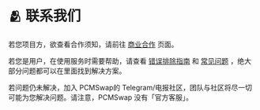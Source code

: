 # 🫂 联系我们



若您项目方，欲查看合作须知，请前往 [商业合作](shang-ye-he-zuo.md) 页面。

若您是用户，在使用服务时需要帮助，请查看 [错误排除指南](../xu-yao-bang-zhu-dian-wo/gu-zhang-pai-chu-zhi-nan.md) 和 [常见问题](../xu-yao-bang-zhu-dian-wo/chang-jian-wen-ti-jie-da.md) ，绝大部分问题都可以在里面找到解决方案。

若问题仍未解决，加入 PCMSwap的 Telegram/电报社区，团队与社区将尽一切可能为您解决问题。请注意，PCMSwap 没有「官方客服」。

